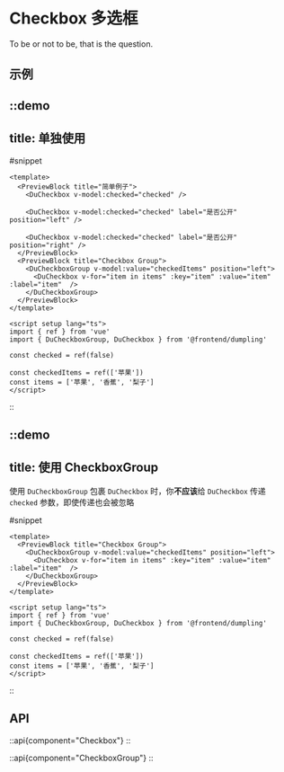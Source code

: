 # Checkbox 多选框

To be or not to be, that is the question.

## 示例

::demo
---
title: 单独使用
---
#snippet
```vue
<template>
  <PreviewBlock title="简单例子">
    <DuCheckbox v-model:checked="checked" />

    <DuCheckbox v-model:checked="checked" label="是否公开" position="left" />

    <DuCheckbox v-model:checked="checked" label="是否公开" position="right" />
  </PreviewBlock>
  <PreviewBlock title="Checkbox Group">
    <DuCheckboxGroup v-model:value="checkedItems" position="left">
      <DuCheckbox v-for="item in items" :key="item" :value="item" :label="item"  />
    </DuCheckboxGroup>
  </PreviewBlock>
</template>

<script setup lang="ts">
import { ref } from 'vue'
import { DuCheckboxGroup, DuCheckbox } from '@frontend/dumpling'

const checked = ref(false)

const checkedItems = ref(['苹果'])
const items = ['苹果', '香蕉', '梨子']
</script>
```
::

::demo
---
title: 使用 CheckboxGroup
---
使用 `DuCheckboxGroup` 包裹 `DuCheckbox` 时，你**不应该**给 `DuCheckbox` 传递 `checked` 参数，即使传递也会被忽略

#snippet
```vue
<template>
  <PreviewBlock title="Checkbox Group">
    <DuCheckboxGroup v-model:value="checkedItems" position="left">
      <DuCheckbox v-for="item in items" :key="item" :value="item" :label="item"  />
    </DuCheckboxGroup>
  </PreviewBlock>
</template>

<script setup lang="ts">
import { ref } from 'vue'
import { DuCheckboxGroup, DuCheckbox } from '@frontend/dumpling'

const checked = ref(false)

const checkedItems = ref(['苹果'])
const items = ['苹果', '香蕉', '梨子']
</script>
```
::

## API

::api{component="Checkbox"}
::

::api{component="CheckboxGroup"}
::
